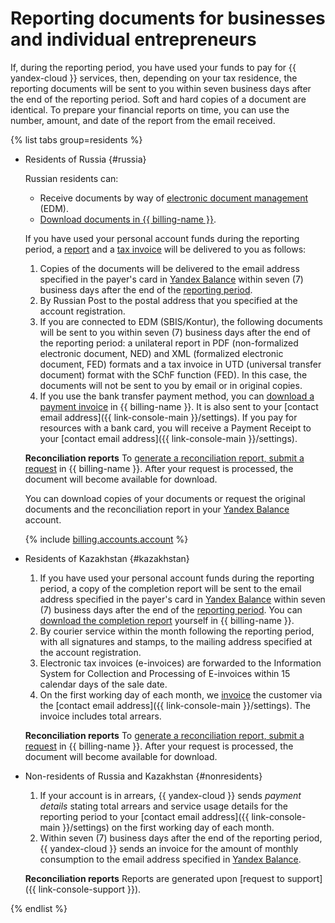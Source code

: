 # Reporting documents for businesses and individual entrepreneurs


If, during the reporting period, you have used your funds to pay for {{ yandex-cloud }} services, then, depending on your tax residence, the reporting documents will be sent to you within seven business days after the end of the reporting period.
Soft and hard copies of a document are identical. To prepare your financial reports on time, you can use the number, amount, and date of the report from the email received.

{% list tabs group=residents %}


- Residents of Russia {#russia}

   Russian residents can:
   * Receive documents by way of [electronic document management](../concepts/edo.md) (EDM).
   * [Download documents in {{ billing-name }}](../operations/download-reporting-docs.md).

   If you have used your personal account funds during the reporting period, a [report](../concepts/act.md) and a [tax invoice](../concepts/invoice.md) will be delivered to you as follows:
   1. Copies of the documents will be delivered to the email address specified in the payer's card in [Yandex Balance](https://balance.yandex.ru) within seven (7) business days after the end of the [reporting period](../concepts/reporting-period.md).
   1. By Russian Post to the postal address that you specified at the account registration.
   1. If you are connected to EDM (SBIS/Kontur), the following documents will be sent to you within seven (7) business days after the end of the reporting period: a unilateral report in PDF (non-formalized electronic document, NED) and XML (formalized electronic document, FED) formats and a tax invoice in UTD (universal transfer document) format with the SChF function (FED). In this case, the documents will not be sent to you by email or in original copies.
   1. If you use the bank transfer payment method, you can [download a payment invoice](../operations/pay-the-bill.md) in {{ billing-name }}. It is also sent to your [contact email address]({{ link-console-main }}/settings). If you pay for resources with a bank card, you will receive a Payment Receipt to your [contact email address]({{ link-console-main }}/settings).

   **Reconciliation reports**
   To [generate a reconciliation report, submit a request](../operations/download-reporting-docs) in {{ billing-name }}. After your request is processed, the document will become available for download.

   You can download copies of your documents or request the original documents and the reconciliation report in your [Yandex Balance](https://balance.yandex.ru) account.

   {% include [billing.accounts.account](../../_includes/billing/accountant-role.md) %}


- Residents of Kazakhstan {#kazakhstan}

   1. If you have used your personal account funds during the reporting period, a copy of the completion report will be sent to the email address specified in the payer's card in [Yandex Balance](../concepts/reporting-period.md) within seven (7) business days after the end of the [reporting period](https://balance.yandex.com). You can [download the completion report](../operations/download-reporting-docs.md) yourself in {{ billing-name }}.
   1. By courier service within the month following the reporting period, with all signatures and stamps, to the mailing address specified at the account registration.
   1. Electronic tax invoices (e-invoices) are forwarded to the Information System for Collection and Processing of E-invoices within 15 calendar days of the sale date.
   1. On the first working day of each month, we [invoice](../concepts/bill.md) the customer via the [contact email address]({{ link-console-main }}/settings). The invoice includes total arrears.

   **Reconciliation reports**
   To [generate a reconciliation report, submit a request](../operations/download-reporting-docs) in {{ billing-name }}. After your request is processed, the document will become available for download.

- Non-residents of Russia and Kazakhstan {#nonresidents}

   1. If your account is in arrears, {{ yandex-cloud }} sends _payment details_ stating total arrears and service usage details for the reporting period to your [contact email address]({{ link-console-main }}/settings) on the first working day of each month.
   1. Within seven (7) business days after the end of the reporting period, {{ yandex-cloud }} sends an invoice for the amount of monthly consumption to the email address specified in [Yandex Balance](https://balance.yandex.com).

   **Reconciliation reports**
   Reports are generated upon [request to support]({{ link-console-support }}).

{% endlist %}
